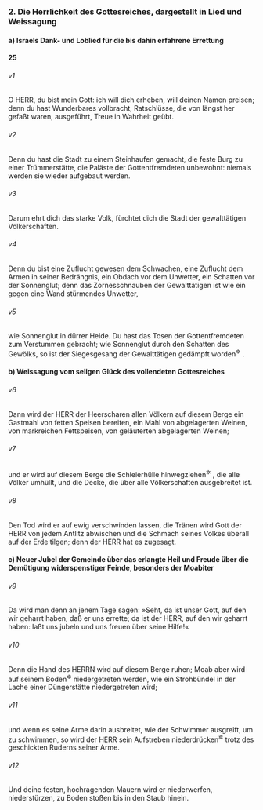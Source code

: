 ### 2. Die Herrlichkeit des Gottesreiches, dargestellt in Lied und Weissagung

#### a) Israels Dank- und Loblied für die bis dahin erfahrene Errettung

__25__

###### v1
O HERR, du bist mein Gott: ich will dich erheben, will deinen Namen preisen; denn du hast Wunderbares vollbracht, Ratschlüsse, die von längst her gefaßt waren, ausgeführt, Treue in Wahrheit geübt.

###### v2
Denn du hast die Stadt zu einem Steinhaufen gemacht, die feste Burg zu einer Trümmerstätte, die Paläste der Gottentfremdeten unbewohnt: niemals werden sie wieder aufgebaut werden.

###### v3
Darum ehrt dich das starke Volk, fürchtet dich die Stadt der gewalttätigen Völkerschaften.

###### v4
Denn du bist eine Zuflucht gewesen dem Schwachen, eine Zuflucht dem Armen in seiner Bedrängnis, ein Obdach vor dem Unwetter, ein Schatten vor der Sonnenglut; denn das Zornesschnauben der Gewalttätigen ist wie ein gegen eine Wand stürmendes Unwetter,

###### v5
wie Sonnenglut in dürrer Heide. Du hast das Tosen der Gottentfremdeten zum Verstummen gebracht; wie Sonnenglut durch den Schatten des Gewölks, so ist der Siegesgesang der Gewalttätigen gedämpft worden<sup title="= verstummt">&#x2732;</sup>
.

#### b) Weissagung vom seligen Glück des vollendeten Gottesreiches


###### v6
Dann wird der HERR der Heerscharen allen Völkern auf diesem Berge ein Gastmahl von fetten Speisen bereiten, ein Mahl von abgelagerten Weinen, von markreichen Fettspeisen, von geläuterten abgelagerten Weinen;

###### v7
und er wird auf diesem Berge die Schleierhülle hinwegziehen<sup title="oder: verschwinden lassen">&#x2732;</sup>
, die alle Völker umhüllt, und die Decke, die über alle Völkerschaften ausgebreitet ist.

###### v8
Den Tod wird er auf ewig verschwinden lassen, die Tränen wird Gott der HERR von jedem Antlitz abwischen und die Schmach seines Volkes überall auf der Erde tilgen; denn der HERR hat es zugesagt.

#### c) Neuer Jubel der Gemeinde über das erlangte Heil und Freude über die Demütigung widerspenstiger Feinde, besonders der Moabiter


###### v9
Da wird man denn an jenem Tage sagen: »Seht, da ist unser Gott, auf den wir geharrt haben, daß er uns errette; da ist der HERR, auf den wir geharrt haben: laßt uns jubeln und uns freuen über seine Hilfe!«

###### v10
Denn die Hand des HERRN wird auf diesem Berge ruhen; Moab aber wird auf seinem Boden<sup title="oder: wo es geht und steht">&#x2732;</sup>
 niedergetreten werden, wie ein Strohbündel in der Lache einer Düngerstätte niedergetreten wird;

###### v11
und wenn es seine Arme darin ausbreitet, wie der Schwimmer ausgreift, um zu schwimmen, so wird der HERR sein Aufstreben niederdrücken<sup title="oder: zum Sinken bringen">&#x2732;</sup>
 trotz des geschickten Ruderns seiner Arme.

###### v12
Und deine festen, hochragenden Mauern wird er niederwerfen, niederstürzen, zu Boden stoßen bis in den Staub hinein.